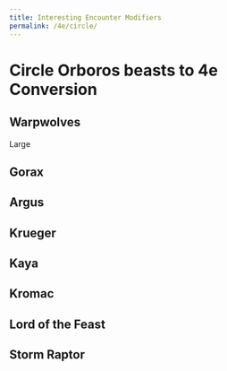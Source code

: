 ```yaml
---
title: Interesting Encounter Modifiers
permalink: /4e/circle/
---
```


# Circle Orboros beasts to 4e Conversion

## Warpwolves

Large


## Gorax

## Argus

## Krueger

## Kaya

## Kromac

## Lord of the Feast

## Storm Raptor

